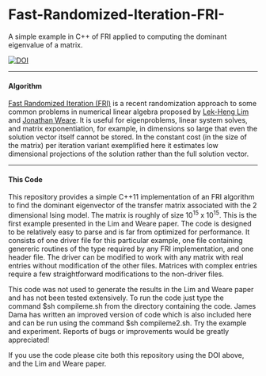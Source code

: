 # Fast-Randomized-Iteration-FRI-
A simple example in C++ of FRI applied to computing the dominant eigenvalue of a matrix.

[![DOI](https://zenodo.org/badge/18470/jonathanweare/Fast-Randomized-Iteration-FRI-.svg)](https://zenodo.org/badge/latestdoi/18470/jonathanweare/Fast-Randomized-Iteration-FRI-)

---
#### Algorithm

[Fast Randomized Iteration (FRI)](http://arxiv.org/abs/1508.06104) is a recent randomization approach to some common problems in numerical linear algebra proposed by [Lek-Heng Lim](http://www.stat.uchicago.edu/~lekheng/) and [Jonathan Weare](http://www.stat.uchicago.edu/~weare/). It is useful for eigenproblems, linear system solves, and matrix exponentiation, for example, in dimensions so large that even the solution vector itself cannot be stored.  In the constant cost (in the size of the matrix) per iteration variant exemplified here it estimates low dimensional projections of the solution rather than the full solution vector.

---
#### This Code

This repository provides a simple C++11 implementation of an FRI algorithm to find the dominant eigenvector of the transfer matrix associated with the 2 dimensional Ising model.  The matrix is roughly of size 10<sup>15</sup> x 10<sup>15</sup>.  This is the first example presented in the Lim and Weare paper.  The code is designed to be relatively easy to parse and is far from optimized for performance.  It consists of one driver file for this particular example, one file containing genereric routines of the type required by any FRI implementation, and one header file.  The driver can be modified to work with any matrix with real entries without modification of the other files.  Matrices with complex entries require a few straightforward modifications to the non-driver files.

This code was not used to generate the results in the Lim and Weare paper and has not been tested extensively.  To run the code just type the command $sh compileme.sh from the directory containing the code.  James Dama has written an improved version of code which is also included here and can be run using the command $sh compileme2.sh.  Try the example and experiment.  Reports of bugs or improvements would be greatly appreciated!

If you use the code please cite both this repository using the DOI above, and the Lim and Weare paper.
